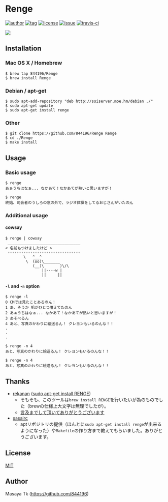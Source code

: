# Renge
[![author](http://img.shields.io/badge/author-844196-blue.svg?style=flat)](https://github.com/844196)
[![tag](http://img.shields.io/github/tag/844196/Renge.svg?style=flat)](https://github.com/844196/Renge/releases)
[![license](http://img.shields.io/badge/license-MIT-red.svg?style=flat)](LICENSE)
[![issue](http://img.shields.io/github/issues/844196/Renge.svg?style=flat)](https://github.com/844196/Renge/issues)
[![travis-ci](https://img.shields.io/travis/844196/Renge.svg?style=flat)](https://travis-ci.org/844196/Renge)

![](http://40.media.tumblr.com/db4be5ad6b9c6b31c58ca184b08198a1/tumblr_ni8m233p921s7qf9xo1_1280.png)


## Installation
### Mac OS X / Homebrew
```shellsession
$ brew tap 844196/Renge
$ brew install Renge
```

### Debian / apt-get
```shellsession
$ sudo apt-add-repository "deb http://ssiserver.moe.hm/debian ./"
$ sudo apt-get update
$ sudo apt-get install renge
```

### Other
```shellsession
$ git clone https://github.com/844196/Renge Renge
$ cd ./Renge
$ make install
```

## Usage
### Basic usage
```shellsession
$ renge
あぁうちはなぁ... なかあて！なかあてが熱いと思いますが！

$ renge
終始、司会者のうしろの窓の外で、ラジオ体操をしてるおじさんがいたのん
```

### Additional usage
#### cowsay
```shellsession
$ renge | cowsay
 ________________________________
< 名前もつけましたけど >
 --------------------------------
        \   ^__^
         \  (oo)\_______
            (__)\       )\/\
                ||----w |
                ||     ||
```

#### `-l` and `-n` option
```shellsession
$ renge -l
0 CMでは見たことあるのん！
1 あ、そうか 机がひとつ増えてたのん
2 あぁうちはなぁ... なかあて！なかあてが熱いと思いますが！
3 あそべるん
4 あと、写真のかわりに絵送るん！ クレヨンもいるのんな！！
.
.
.

$ renge -n 4
あと、写真のかわりに絵送るん！ クレヨンもいるのんな！！

$ renge -n 4
あと、写真のかわりに絵送るん！ クレヨンもいるのんな！！
```


## Thanks

- [rekanan](https://soundcloud.com/rekanan) ([sudo apt-get install RENGE](https://soundcloud.com/rekanan/sudo-apt-get-install-renge))
    - そもそも、このツールは`brew install RENGE`を行いたいが為のものでした（brewの仕様上大文字は無理でしたが）。
    - [言及までして頂いてありがとうございます](https://twitter.com/yupixel/status/556448879537709056)
- [sasairc](https://github.com/sasairc)
    - aptリポジトリの提供（ほんとに`sudo apt-get install renge`が出来るようになった）や`Makefile`の作り方まで教えてもらいました。ありがとうございます。


## License
[MIT](LICENSE)


## Author
Masaya Tk (<https://github.com/844196>)
